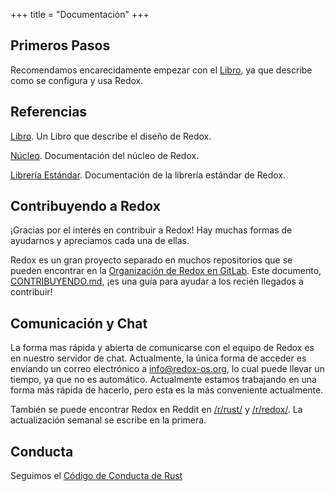 +++
title = "Documentación"
+++

## Primeros Pasos

Recomendamos encarecidamente empezar con el [Libro](https://doc.redox-os.org/book/), ya que describe como se configura y usa Redox.

## Referencias

[Libro](https://doc.redox-os.org/book/). Un Libro que describe el diseño de Redox.

[Núcleo](https://doc.redox-os.org/kernel/kernel/). Documentación del núcleo de Redox.

[Librería Estándar](https://doc.redox-os.org/std/std/). Documentación de la librería estándar de Redox.

## Contribuyendo a Redox

¡Gracias por el interés en contribuir a Redox!
Hay muchas formas de ayudarnos y apreciamos cada una de ellas.

Redox es un gran proyecto separado en muchos repositorios que se pueden encontrar en la
[Organización de Redox en GitLab](https://gitlab.redox-os.org/redox-os). Este documento,
[CONTRIBUYENDO.md](https://gitlab.redox-os.org/redox-os/redox/blob/master/CONTRIBUTING.md),
 ¡es una guía para ayudar a los recién llegados a contribuir!

## Comunicación y Chat

La forma mas rápida y abierta de comunicarse con el equipo de Redox es en
nuestro servidor de chat. Actualmente, la única forma de acceder es enviando
un correo electrónico a [info@redox-os.org](mailto:info@redox-os.org),
lo cual puede llevar un tiempo, ya que no es automático. Actualmente estamos
trabajando en una forma más rápida de hacerlo, pero esta es la más
conveniente actualmente.

También se puede encontrar Redox en Reddit en
[/r/rust/](https://www.reddit.com/r/rust) y
[/r/redox/](https://www.reddit.com/r/redox). La actualización semanal se
escribe en la primera.

## Conducta

Seguimos el [Código de Conducta de Rust](https://www.rust-lang.org/es-ES/conduct.html)
